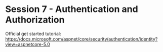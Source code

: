# Session 7 - Authentication and Authorization

Official get started tutorial:  https://docs.microsoft.com/aspnet/core/security/authentication/identity?view=aspnetcore-5.0


